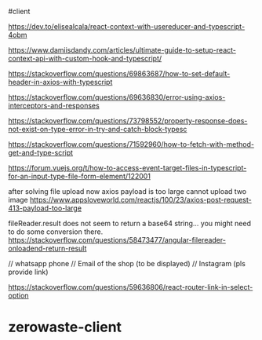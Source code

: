 #client

https://dev.to/elisealcala/react-context-with-usereducer-and-typescript-4obm

https://www.damiisdandy.com/articles/ultimate-guide-to-setup-react-context-api-with-custom-hook-and-typescript/

https://stackoverflow.com/questions/69863687/how-to-set-default-header-in-axios-with-typescript

https://stackoverflow.com/questions/69636830/error-using-axios-interceptors-and-responses

https://stackoverflow.com/questions/73798552/property-response-does-not-exist-on-type-error-in-try-and-catch-block-typesc

https://stackoverflow.com/questions/71592960/how-to-fetch-with-method-get-and-type-script

https://forum.vuejs.org/t/how-to-access-event-target-files-in-typescript-for-an-input-type-file-form-element/122001

after solving file upload now axios payload is too large cannot upload two image
https://www.appsloveworld.com/reactjs/100/23/axios-post-request-413-payload-too-large

fileReader.result does not seem to return a base64 string... you might need to do some conversion there.
https://stackoverflow.com/questions/58473477/angular-filereader-onloadend-return-result

// whatsapp phone
// Email of the shop (to be displayed)
// Instagram (pls provide link)

https://stackoverflow.com/questions/59636806/react-router-link-in-select-option
# zerowaste-client
